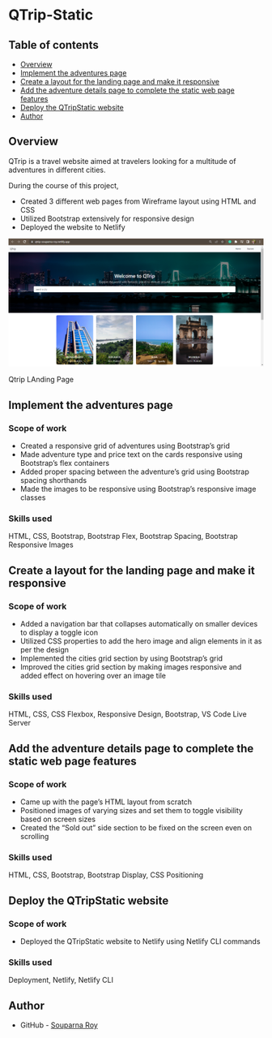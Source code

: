 # QTrip-Static

## Table of contents

- [Overview](#overview)
- [Implement the adventures page](#Implement-the-adventures-page)
- [Create a layout for the landing page and make it responsive](#Create-a-layout-for-the-landing-page-and-make-it-responsive)
- [Add the adventure details page to complete the static web page features](#Add-the-adventure-details-page-to-complete-the-static-web-page-features)
- [Deploy the QTripStatic website](#Deploy-the-QTripStatic-website)
- [Author](#author)




## Overview
QTrip is a travel website aimed at travelers looking for a multitude of adventures in different cities. 

During the course of this project,
<ul>
  <li>Created 3 different web pages from Wireframe layout using HTML and CSS</li>
  <li>Utilized Bootstrap extensively for responsive design</li>
  <li>Deployed the website to Netlify</li>
</ul>

![QTrip Landing Page](./Images/landing-page.png)
<p class="text-center">Qtrip LAnding Page</p>

## Implement the adventures page

### Scope of work
<ul>
  <li>Created a responsive grid of adventures using Bootstrap’s grid</li>
  <li>Made adventure type and price text on the cards responsive using Bootstrap’s flex containers</li>
  <li>Added proper spacing between the adventure’s grid using Bootstrap spacing shorthands</li>
  <li>Made the images to be responsive using Bootstrap’s responsive image classes</li>
</ul>

### Skills used
HTML, CSS, Bootstrap, Bootstrap Flex, Bootstrap Spacing, Bootstrap Responsive Images

## Create a layout for the landing page and make it responsive

### Scope of work
<ul>
  <li>Added a navigation bar that collapses automatically on smaller devices to display a toggle icon</li>
  <li>Utilized CSS properties to add the hero image and align elements in it as per the design</li>
  <li>Implemented the cities grid section by using Bootstrap’s grid</li>
  <li>Improved the cities grid section by making images responsive and added effect on hovering over an image tile</li>
</ul>

### Skills used
HTML, CSS, CSS Flexbox, Responsive Design, Bootstrap, VS Code Live Server

## Add the adventure details page to complete the static web page features

### Scope of work
<ul>
  <li>Came up with the page’s HTML layout from scratch</li>
  <li>Positioned images of varying sizes and set them to toggle visibility based on screen sizes</li>
  <li>Created the “Sold out” side section to be fixed on the screen even on scrolling</li>
</ul>

### Skills used
HTML, CSS, Bootstrap, Bootstrap Display, CSS Positioning

## Deploy the QTripStatic website

### Scope of work
<ul>
  <li>Deployed the QTripStatic website to Netlify using Netlify CLI commands</li>
</ul>

### Skills used
Deployment, Netlify, Netlify CLI


## Author

- GitHub - [Souparna Roy](https://www.github.com/souparna-roy/)

